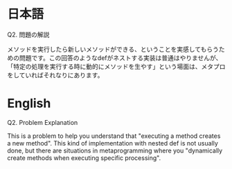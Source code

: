 # 日本語

Q2. 問題の解説

メソッドを実行したら新しいメソッドができる、ということを実感してもらうための問題です。この回答のようなdefがネストする実装は普通はやりませんが、
「特定の処理を実行する時に動的にメソッドを生やす」という場面は、メタプロをしていればそれなりにあります。

# English

Q2. Problem Explanation

This is a problem to help you understand that "executing a method creates a new method". This kind of implementation with nested def is not usually done, but there are situations in metaprogramming where you "dynamically create methods when executing specific processing".
